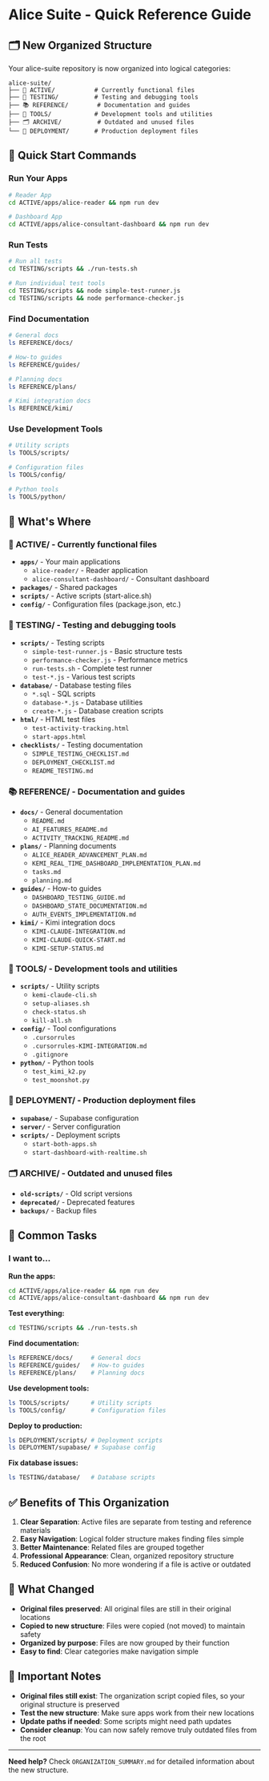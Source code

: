 # Alice Suite - Quick Reference Guide

## 🗂️ **New Organized Structure**

Your alice-suite repository is now organized into logical categories:

```
alice-suite/
├── 📱 ACTIVE/           # Currently functional files
├── 🧪 TESTING/          # Testing and debugging tools  
├── 📚 REFERENCE/        # Documentation and guides
├── 🔧 TOOLS/            # Development tools and utilities
├── 🗂️ ARCHIVE/          # Outdated and unused files
└── 🚀 DEPLOYMENT/       # Production deployment files
```

## 🚀 **Quick Start Commands**

### **Run Your Apps**
```bash
# Reader App
cd ACTIVE/apps/alice-reader && npm run dev

# Dashboard App  
cd ACTIVE/apps/alice-consultant-dashboard && npm run dev
```

### **Run Tests**
```bash
# Run all tests
cd TESTING/scripts && ./run-tests.sh

# Run individual test tools
cd TESTING/scripts && node simple-test-runner.js
cd TESTING/scripts && node performance-checker.js
```

### **Find Documentation**
```bash
# General docs
ls REFERENCE/docs/

# How-to guides
ls REFERENCE/guides/

# Planning docs
ls REFERENCE/plans/

# Kimi integration docs
ls REFERENCE/kimi/
```

### **Use Development Tools**
```bash
# Utility scripts
ls TOOLS/scripts/

# Configuration files
ls TOOLS/config/

# Python tools
ls TOOLS/python/
```

## 📁 **What's Where**

### **📱 ACTIVE/** - Currently functional files
- **`apps/`** - Your main applications
  - `alice-reader/` - Reader application
  - `alice-consultant-dashboard/` - Consultant dashboard
- **`packages/`** - Shared packages
- **`scripts/`** - Active scripts (start-alice.sh)
- **`config/`** - Configuration files (package.json, etc.)

### **🧪 TESTING/** - Testing and debugging tools
- **`scripts/`** - Testing scripts
  - `simple-test-runner.js` - Basic structure tests
  - `performance-checker.js` - Performance metrics
  - `run-tests.sh` - Complete test runner
  - `test-*.js` - Various test scripts
- **`database/`** - Database testing files
  - `*.sql` - SQL scripts
  - `database-*.js` - Database utilities
  - `create-*.js` - Database creation scripts
- **`html/`** - HTML test files
  - `test-activity-tracking.html`
  - `start-apps.html`
- **`checklists/`** - Testing documentation
  - `SIMPLE_TESTING_CHECKLIST.md`
  - `DEPLOYMENT_CHECKLIST.md`
  - `README_TESTING.md`

### **📚 REFERENCE/** - Documentation and guides
- **`docs/`** - General documentation
  - `README.md`
  - `AI_FEATURES_README.md`
  - `ACTIVITY_TRACKING_README.md`
- **`plans/`** - Planning documents
  - `ALICE_READER_ADVANCEMENT_PLAN.md`
  - `KEMI_REAL_TIME_DASHBOARD_IMPLEMENTATION_PLAN.md`
  - `tasks.md`
  - `planning.md`
- **`guides/`** - How-to guides
  - `DASHBOARD_TESTING_GUIDE.md`
  - `DASHBOARD_STATE_DOCUMENTATION.md`
  - `AUTH_EVENTS_IMPLEMENTATION.md`
- **`kimi/`** - Kimi integration docs
  - `KIMI-CLAUDE-INTEGRATION.md`
  - `KIMI-CLAUDE-QUICK-START.md`
  - `KIMI-SETUP-STATUS.md`

### **🔧 TOOLS/** - Development tools and utilities
- **`scripts/`** - Utility scripts
  - `kemi-claude-cli.sh`
  - `setup-aliases.sh`
  - `check-status.sh`
  - `kill-all.sh`
- **`config/`** - Tool configurations
  - `.cursorrules`
  - `.cursorrules-KIMI-INTEGRATION.md`
  - `.gitignore`
- **`python/`** - Python tools
  - `test_kimi_k2.py`
  - `test_moonshot.py`

### **🚀 DEPLOYMENT/** - Production deployment files
- **`supabase/`** - Supabase configuration
- **`server/`** - Server configuration
- **`scripts/`** - Deployment scripts
  - `start-both-apps.sh`
  - `start-dashboard-with-realtime.sh`

### **🗂️ ARCHIVE/** - Outdated and unused files
- **`old-scripts/`** - Old script versions
- **`deprecated/`** - Deprecated features
- **`backups/`** - Backup files

## 🎯 **Common Tasks**

### **I want to...**

**Run the apps:**
```bash
cd ACTIVE/apps/alice-reader && npm run dev
cd ACTIVE/apps/alice-consultant-dashboard && npm run dev
```

**Test everything:**
```bash
cd TESTING/scripts && ./run-tests.sh
```

**Find documentation:**
```bash
ls REFERENCE/docs/     # General docs
ls REFERENCE/guides/   # How-to guides
ls REFERENCE/plans/    # Planning docs
```

**Use development tools:**
```bash
ls TOOLS/scripts/      # Utility scripts
ls TOOLS/config/       # Configuration files
```

**Deploy to production:**
```bash
ls DEPLOYMENT/scripts/ # Deployment scripts
ls DEPLOYMENT/supabase/ # Supabase config
```

**Fix database issues:**
```bash
ls TESTING/database/   # Database scripts
```

## ✅ **Benefits of This Organization**

1. **Clear Separation**: Active files are separate from testing and reference materials
2. **Easy Navigation**: Logical folder structure makes finding files simple
3. **Better Maintenance**: Related files are grouped together
4. **Professional Appearance**: Clean, organized repository structure
5. **Reduced Confusion**: No more wondering if a file is active or outdated

## 🔄 **What Changed**

- **Original files preserved**: All original files are still in their original locations
- **Copied to new structure**: Files were copied (not moved) to maintain safety
- **Organized by purpose**: Files are now grouped by their function
- **Easy to find**: Clear categories make navigation simple

## 🚨 **Important Notes**

- **Original files still exist**: The organization script copied files, so your original structure is preserved
- **Test the new structure**: Make sure apps work from their new locations
- **Update paths if needed**: Some scripts might need path updates
- **Consider cleanup**: You can now safely remove truly outdated files from the root

---

**Need help?** Check `ORGANIZATION_SUMMARY.md` for detailed information about the new structure.
